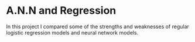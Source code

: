 # A.N.N and Regression

In this project I compared some of the strengths and weaknesses of regular logistic regression models and neural network models.
